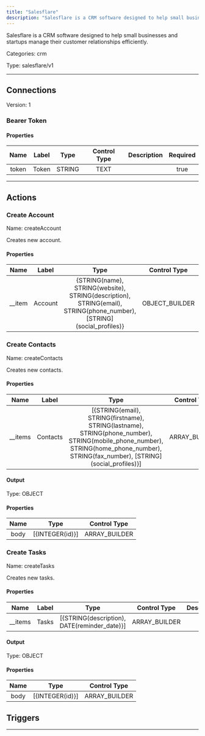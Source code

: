 ```yaml
---
title: "Salesflare"
description: "Salesflare is a CRM software designed to help small businesses and startups manage their customer relationships efficiently."
---
```


Salesflare is a CRM software designed to help small businesses and startups manage their customer relationships efficiently.


Categories: crm


Type: salesflare/v1

<hr />



## Connections

Version: 1


### Bearer Token

#### Properties

|      Name       |      Label     |     Type     |     Control Type     |     Description     |     Required        |
|:--------------:|:--------------:|:------------:|:--------------------:|:-------------------:|:-------------------:|
| token | Token | STRING | TEXT  |  | true  |





<hr />



## Actions


### Create Account
Name: createAccount

Creates new account.

#### Properties

|      Name       |      Label     |     Type     |     Control Type     |     Description     |     Required        |
|:--------------:|:--------------:|:------------:|:--------------------:|:-------------------:|:-------------------:|
| __item | Account | {STRING\(name), STRING\(website), STRING\(description), STRING\(email), STRING\(phone_number), [STRING]\(social_profiles)} | OBJECT_BUILDER  |  | true  |




### Create Contacts
Name: createContacts

Creates new contacts.

#### Properties

|      Name       |      Label     |     Type     |     Control Type     |     Description     |     Required        |
|:--------------:|:--------------:|:------------:|:--------------------:|:-------------------:|:-------------------:|
| __items | Contacts | [{STRING\(email), STRING\(firstname), STRING\(lastname), STRING\(phone_number), STRING\(mobile_phone_number), STRING\(home_phone_number), STRING\(fax_number), [STRING]\(social_profiles)}] | ARRAY_BUILDER  |  | true  |


#### Output



Type: OBJECT


#### Properties

|     Name     |     Type     |     Control Type     |
|:------------:|:------------:|:--------------------:|
| body | [{INTEGER\(id)}] | ARRAY_BUILDER  |






### Create Tasks
Name: createTasks

Creates new tasks.

#### Properties

|      Name       |      Label     |     Type     |     Control Type     |     Description     |     Required        |
|:--------------:|:--------------:|:------------:|:--------------------:|:-------------------:|:-------------------:|
| __items | Tasks | [{STRING\(description), DATE\(reminder_date)}] | ARRAY_BUILDER  |  | true  |


#### Output



Type: OBJECT


#### Properties

|     Name     |     Type     |     Control Type     |
|:------------:|:------------:|:--------------------:|
| body | [{INTEGER\(id)}] | ARRAY_BUILDER  |








## Triggers



<hr />

